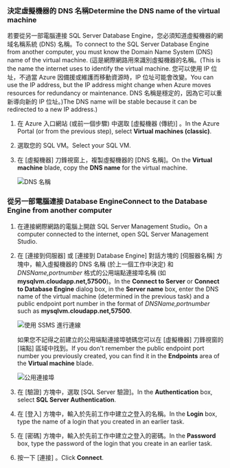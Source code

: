 ### <a name="determine-the-dns-name-of-the-virtual-machine"></a><span data-ttu-id="9b008-101">決定虛擬機器的 DNS 名稱</span><span class="sxs-lookup"><span data-stu-id="9b008-101">Determine the DNS name of the virtual machine</span></span>
<span data-ttu-id="9b008-102">若要從另一部電腦連接 SQL Server Database Engine，您必須知道虛擬機器的網域名稱系統 (DNS) 名稱。</span><span class="sxs-lookup"><span data-stu-id="9b008-102">To connect to the SQL Server Database Engine from another computer, you must know the Domain Name System (DNS) name of the virtual machine.</span></span> <span data-ttu-id="9b008-103">(這是網際網路用來識別虛擬機器的名稱。</span><span class="sxs-lookup"><span data-stu-id="9b008-103">(This is the name the internet uses to identify the virtual machine.</span></span> <span data-ttu-id="9b008-104">您可以使用 IP 位址，不過當 Azure 因備援或維護而移動資源時，IP 位址可能會改變。</span><span class="sxs-lookup"><span data-stu-id="9b008-104">You can use the IP address, but the IP address might change when Azure moves resources for redundancy or maintenance.</span></span> <span data-ttu-id="9b008-105">DNS 名稱是穩定的，因為它可以重新導向新的 IP 位址。)</span><span class="sxs-lookup"><span data-stu-id="9b008-105">The DNS name will be stable because it can be redirected to a new IP address.)</span></span>  

1. <span data-ttu-id="9b008-106">在 Azure 入口網站 (或前一個步驟) 中選取 [虛擬機器 (傳統)] 。</span><span class="sxs-lookup"><span data-stu-id="9b008-106">In the Azure Portal (or from the previous step), select **Virtual machines (classic)**.</span></span>
2. <span data-ttu-id="9b008-107">選取您的 SQL VM。</span><span class="sxs-lookup"><span data-stu-id="9b008-107">Select your SQL VM.</span></span>
3. <span data-ttu-id="9b008-108">在 [虛擬機器] 刀鋒視窗上，複製虛擬機器的 [DNS 名稱]。</span><span class="sxs-lookup"><span data-stu-id="9b008-108">On the **Virtual machine** blade, copy the **DNS name** for the virtual machine.</span></span>
   
    ![DNS 名稱](./media/virtual-machines-sql-server-connection-steps/sql-vm-dns-name.png)

### <a name="connect-to-the-database-engine-from-another-computer"></a><span data-ttu-id="9b008-110">從另一部電腦連接 Database Engine</span><span class="sxs-lookup"><span data-stu-id="9b008-110">Connect to the Database Engine from another computer</span></span>
1. <span data-ttu-id="9b008-111">在連接網際網路的電腦上開啟 SQL Server Management Studio。</span><span class="sxs-lookup"><span data-stu-id="9b008-111">On a computer connected to the internet, open SQL Server Management Studio.</span></span>
2. <span data-ttu-id="9b008-112">在 [連接到伺服器] 或 [連接到 Database Engine] 對話方塊的 [伺服器名稱] 方塊中，輸入虛擬機器的 DNS 名稱 (於上一個工作中決定) 和 *DNSName,portnumber* 格式的公用端點連接埠名稱 (如 **mysqlvm.cloudapp.net,57500**)。</span><span class="sxs-lookup"><span data-stu-id="9b008-112">In the **Connect to Server** or **Connect to Database Engine** dialog box, in the **Server name** box, enter the DNS name of the virtual machine (determined in the previous task) and a public endpoint port number in the format of *DNSName,portnumber* such as **mysqlvm.cloudapp.net,57500**.</span></span>
   
    ![使用 SSMS 進行連線](./media/virtual-machines-sql-server-connection-steps/33Connect-SSMS.png)
   
    <span data-ttu-id="9b008-114">如果您不記得之前建立的公用端點連接埠號碼您可以在 [虛擬機器] 刀鋒視窗的 [端點] 區域中找到。</span><span class="sxs-lookup"><span data-stu-id="9b008-114">If you don't remember the public endpoint port number you previously created, you can find it in the **Endpoints** area of the **Virtual machine** blade.</span></span>
   
    ![公用連接埠](./media/virtual-machines-sql-server-connection-steps/sql-vm-port-number.png)
3. <span data-ttu-id="9b008-116">在 [驗證] 方塊中，選取 [SQL Server 驗證]。</span><span class="sxs-lookup"><span data-stu-id="9b008-116">In the **Authentication** box, select **SQL Server Authentication**.</span></span>
4. <span data-ttu-id="9b008-117">在 [登入]  方塊中，輸入於先前工作中建立之登入的名稱。</span><span class="sxs-lookup"><span data-stu-id="9b008-117">In the **Login** box, type the name of a login that you created in an earlier task.</span></span>
5. <span data-ttu-id="9b008-118">在 [密碼]  方塊中，輸入於先前工作中建立之登入的密碼。</span><span class="sxs-lookup"><span data-stu-id="9b008-118">In the **Password** box, type the password of the login that you create in an earlier task.</span></span>
6. <span data-ttu-id="9b008-119">按一下 [連接] 。</span><span class="sxs-lookup"><span data-stu-id="9b008-119">Click **Connect**.</span></span>

